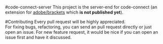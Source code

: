 #code-connect-server
This project is the server-end for code-connect (an extension for [adobe/brackets](https://github.com/adobe/brackets) which **is not published yet**).  

#Contributing
Every pull request will be highly appreciated.  
For fixing bugs, refactoring, you can send an pull request directly or just open an issue. For new feature request, it would be nice if you can open an issue first and have it discussed.  